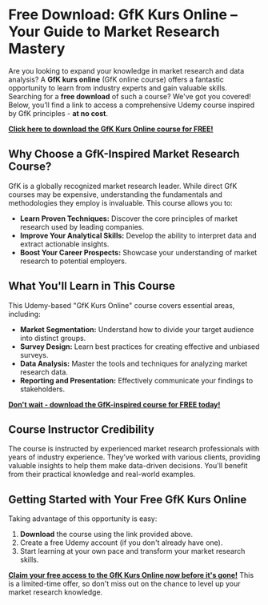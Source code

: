 # Free Download: GfK Kurs Online – Your Guide to Market Research Mastery

Are you looking to expand your knowledge in market research and data analysis? A **GfK kurs online** (GfK online course) offers a fantastic opportunity to learn from industry experts and gain valuable skills. Searching for a **free download** of such a course? We've got you covered! Below, you’ll find a link to access a comprehensive Udemy course inspired by GfK principles - **at no cost**.

[**Click here to download the GfK Kurs Online course for FREE!**](https://udemywork.com/gfk-kurs-online)

## Why Choose a GfK-Inspired Market Research Course?

GfK is a globally recognized market research leader. While direct GfK courses may be expensive, understanding the fundamentals and methodologies they employ is invaluable. This course allows you to:

*   **Learn Proven Techniques:** Discover the core principles of market research used by leading companies.
*   **Improve Your Analytical Skills:** Develop the ability to interpret data and extract actionable insights.
*   **Boost Your Career Prospects:** Showcase your understanding of market research to potential employers.

## What You'll Learn in This Course

This Udemy-based "GfK Kurs Online" course covers essential areas, including:

*   **Market Segmentation:** Understand how to divide your target audience into distinct groups.
*   **Survey Design:** Learn best practices for creating effective and unbiased surveys.
*   **Data Analysis:** Master the tools and techniques for analyzing market research data.
*   **Reporting and Presentation:** Effectively communicate your findings to stakeholders.

[**Don't wait - download the GfK-inspired course for FREE today!**](https://udemywork.com/gfk-kurs-online)

## Course Instructor Credibility

The course is instructed by experienced market research professionals with years of industry experience. They’ve worked with various clients, providing valuable insights to help them make data-driven decisions. You'll benefit from their practical knowledge and real-world examples.

## Getting Started with Your Free GfK Kurs Online

Taking advantage of this opportunity is easy:

1.  **Download** the course using the link provided above.
2.  Create a free Udemy account (if you don't already have one).
3.  Start learning at your own pace and transform your market research skills.

[**Claim your free access to the GfK Kurs Online now before it's gone!**](https://udemywork.com/gfk-kurs-online) This is a limited-time offer, so don't miss out on the chance to level up your market research knowledge.

